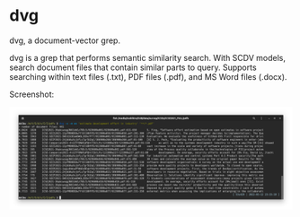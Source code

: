 # dvg

dvg, a document-vector grep. 

dvg is a grep that performs semantic similarity search. With SCDV models, search document files that contain similar parts to query. Supports searching within text files (.txt), PDF files (.pdf), and MS Word files (.docx).

Screenshot:

![](https://github.com/tos-kamiya/dvg/blob/main/docs/images/run1.png?raw=True)
